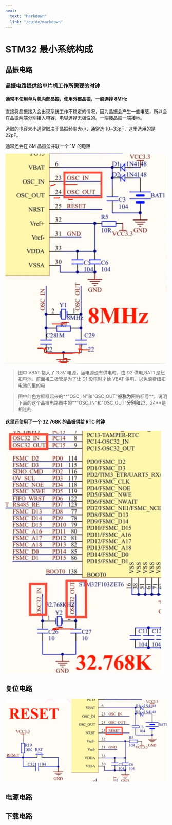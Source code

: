 ```yaml
---
next:
  text: "Markdown"
  link: "/guide/markdown"
---
```


# STM32 最小系统构成

## 晶振电路

### 晶振电路提供给单片机工作所需要的时钟

#### 通常不使用单片机内部晶振，使用外部晶振，一般选择 8MHz

直接将晶振接入会出现系统工作不稳定的情况，因为晶振会产生一些电感，所以会在晶振两端分别接入电容，电容选择无极性的。一端接晶振一端接地。

选取的电容大小通常取决于晶振频率大小，通常选 10~33pF，这里选用的是 22pF。

通常还会在 8M 晶振旁并联一个 1M 的电阻

![晶振1](./image/晶振.png)

> 图中 VBAT 接入了 3.3V 电源，当电源没有供电时，由 D2 供电,BAT1 是纽扣电池，前面接二极管是为了让 D1 没电时才给 VBAT 供电，以免浪费纽扣电池的里的电

> 图中红色方框框起来的**"OSC_IN"和"OSC_OUT"**被称为**网络标号**，说明下面的这个晶振电路图中的**"OSC_IN"和"OSC_OUT"**分别和**23、24**是相连的

#### 这里还使用了一个 32.768K 的晶振供给 RTC 时钟

![RTC时钟](./image/晶振2.png)

## 复位电路

![复位](./image/复位电路.png)

## 电源电路

## 下载电路

